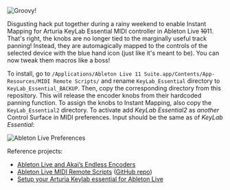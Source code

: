 ![Groovy!](https://i.imgur.com/ioepBJO.jpg)

Disgusting hack put together during a rainy weekend to enable Instant Mapping for Arturia KeyLab Essential MIDI controller in Ableton Live ~~10~~11.
That's right, the knobs are no longer tied to the marginally useful track panning! Instead, they are automagically mapped to the controls of the selected device
with the blue hand icon (just like it's meant to be). You can now tweak them macros like a boss!

To install, go to `/Applications/Ableton Live 11 Suite.app/Contents/App-Resources/MIDI Remote Scripts/` and rename `KeyLab_Essential` directory to `KeyLab_Essential_BACKUP`.
Then, copy the corresponding directory from this repository.
This will release the encoder knobs from their hardcoded panning function.
To assign the knobs to Instant Mapping, also copy the `KeyLab_Essential2` directory.
To activate add _KeyLab Essential2_ as *another* Control Surface in MIDI preferences. Input should be the same as of _KeyLab Essential_:

![Ableton Live Preferences](https://i.imgur.com/JyMziTk.png)

Reference projects:
 - [Ableton Live and Akai’s Endless Encoders](https://richardmedek.com/2016/01/13/ableton-live-and-akais-endless-encoders/)
 - [Ableton Live MIDI Remote Scripts](https://structure-void.com/ableton-live-midi-remote-scripts/) ([GitHub repo](https://github.com/gluon/AbletonLive11_MIDIRemoteScripts))
 - [Setup your Arturia Keylab essential for Ableton Live](https://drolez.com/blog/music/arturia-keylab-ableton-setup.php)
